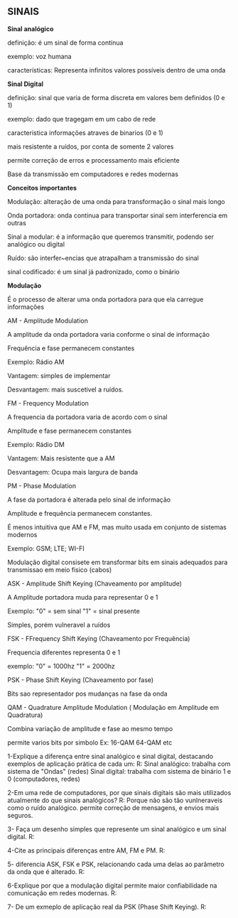 ## SINAIS

**Sinal analógico**

definição: é um sinal de forma contínua

exemplo: voz humana

características:
  Representa infinitos valores possíveis dentro de uma onda

**Sinal Digital**

definição: sinal que varia de forma discreta em valores bem definidos (0 e 1)

exemplo: dado que tragegam em um cabo de rede

caracteristica
  informações atraves de binarios (0 e 1)

  mais resistente a ruídos, por conta de somente 2 valores

  permite correção de erros e processamento mais eficiente

  Base da transmissão em computadores e redes modernas

**Conceitos importantes**

Modulação: alteração de uma onda para transformação o sinal mais longo

Onda portadora: onda continua para transportar sinal sem interferencia em outras

Sinal a modular: é a informação que queremos transmitir, podendo ser analógico ou digital

Ruído: são interfer~encias que atrapalham a transmissão do sinal

sinal codificado: é um sinal já padronizado, como o binário

**Modulação**

É o processo de alterar uma onda portadora para que ela carregue informações

AM - Amplitude Modulation

A amplitude da onda portadora varia conforme o sinal de informação

Frequência e fase permanecem constantes

Exemplo: Rádio AM

Vantagem: simples de implementar

Desvantagem: mais suscetivel a ruídos.

FM - Frequency Modulation

A frequencia da portadora varia de acordo com o sinal

Amplitude e fase permanecem constantes

Exemplo: Rádio DM

Vantagem: Mais resistente que a AM

Desvantagem: Ocupa mais largura de banda

PM - Phase Modulation

A fase da portadora é alterada pelo sinal de informação

Amplitude e frequência permanecem constantes.

É menos intuitiva que AM e FM, mas muito usada em conjunto de sistemas modernos

Exemplo: GSM; LTE; WI-FI

Modulação digital consisete em transformar bits em sinais adequados para transmissao em meio fisico (cabos)

ASK - Amplitude Shift Keying (Chaveamento por amplitude)

A Amplitude portadora muda para representar 0 e 1

Exemplo: "0" = sem sinal 
         "1" = sinal presente

  Simples, porém vulneravel a ruídos

FSK - FFrequency Shift Keying (Chaveamento por Frequência)

Frequencia diferentes representa 0 e 1

exemplo: "0" = 1000hz
         "1" = 2000hz

PSK - Phase Shift Keying (Chaveamento por fase)

Bits sao representador pos mudanças na fase da onda

QAM - Quadrature Amplitude Modulation ( Modulação em Amplitude em Quadratura)

Combina variação de amplitude e fase ao mesmo tempo

permite varios bits por simbolo
Ex: 16-QAM
    64-QAM etc

1-Explique a diferença entre sinal analógico e sinal digital, destacando exemplos de aplicação prática de cada um:
R: Sinal analógico: trabalha com sistema de "Ondas" (redes)
   Sinal digital: trabalha com sistema de binário 1 e 0 (computadores, redes)

2-Em uma rede de computadores, por que sinais digitais são mais utilizados atualmente do que sinais analógicos?
R: Porque não são tão vunlneraveis como o ruído analógico. permite correção de mensagens, e envios mais seguros.

3- Faça um desenho simples que represente um sinal analógico e um sinal digital.
R: 

4-Cite as principais diferenças entre AM, FM e PM.
R:

5- diferencia ASK, FSK e PSK, relacionando cada uma delas ao parâmetro da onda que é alterado.
R:

6-Explique por que a modulação digital permite maior confiabilidade na comunicação em redes modernas.
R:

7- De um exmeplo de aplicação real da PSK (Phase Shift Keying).
R: